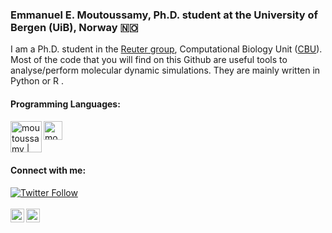 ### Emmanuel E. Moutoussamy, Ph.D. student at the University of Bergen (UiB), Norway 🇳🇴 

I am a Ph.D. student in the [Reuter group](https://www.cbu.uib.no/reuter/), Computational Biology Unit ([CBU](https://www.cbu.uib.no)).
Most of the code that you will find on this Github are useful tools to analyse/perform molecular dynamic simulations. They are mainly written in Python or R
.

#### Programming Languages:
<img align="left" alt="moutoussamy | python" width="50px" src="https://cdn.jsdelivr.net/npm/simple-icons@v3/icons/python.svg" />
<img align="left" alt="moutoussamy | R" width="30px" src="https://cdn.jsdelivr.net/npm/simple-icons@v3/icons/rstudio.svg" />
<br />
<br />
<br />

#### Connect with me:
[![Twitter Follow](https://img.shields.io/twitter/follow/e_moutoussamy?color=1DA1F2&logo=twitter&style=for-the-badge)](https://twitter.com/intent/follow?original_referer=https%3A%2F%2Fgithub.com%2Fe_moutoussamy&screen_name=e_moutoussamy)
<br />
<br />
[<img align="left" alt="moutoussamy | java" width="22px" src="https://cdn.jsdelivr.net/npm/simple-icons@v3/icons/linkedin.svg" />](https://www.linkedin.com/in/emmanuel-moutoussamy/)
[<img align="left" alt="moutoussamy | java" width="22px" src="https://cdn.jsdelivr.net/npm/simple-icons@v3/icons/researchgate.svg" />](https://www.researchgate.net/profile/Emmanuel_Moutoussamy)
<br />
<br />

